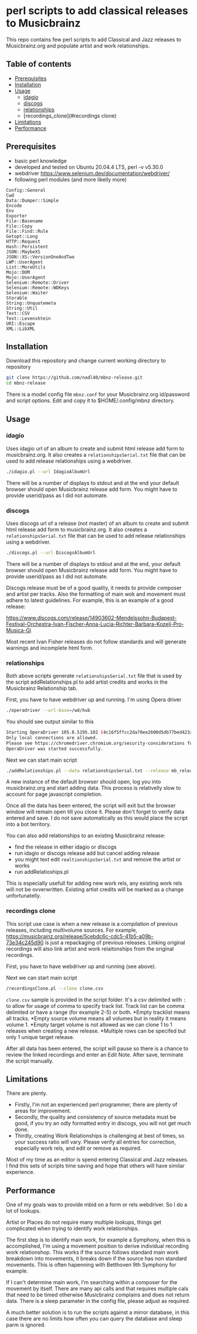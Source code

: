 # perl scripts to add classical releases to Musicbrainz

This repo contains few perl scripts to add Classical and Jazz releases to Musicbrainz.org and populate artist and work relationships. 

## Table of contents

<!-- toc -->

- [Prerequisites](#prerequisites)
- [Installation](#installation)
- [Usage](#usage)
  * [idagio](#idagio)
  * [discogs](#discogs)
  * [relationships](#relationships)
  * [recordings_clone](#recordings clone)
- [Limitations](#limitations)
- [Performance](#performance)

<!-- tocstop -->

## Prerequisites
* basic perl knowledge
* developed and tested on Ubuntu 20.04.4 LTS, perl -v v5.30.0
* webdriver https://www.selenium.dev/documentation/webdriver/
* following perl modules (and more likelly more)
```
Config::General
Cwd
Data::Dumper::Simple
Encode
Env
Exporter
File::Basename
File::Copy
File::Find::Rule
Getopt::Long
HTTP::Request
Hash::Persistent
JSON::MaybeXS
JSON::XS::VersionOneAndTwo
LWP::UserAgent
List::MoreUtils
Mojo::DOM
Mojo::UserAgent
Selenium::Remote::Driver
Selenium::Remote::WDKeys
Selenium::Waiter
Storable
String::Unquotemeta
String::Util
Text::CSV
Text::Levenshtein
URI::Escape
XML::LibXML
```

## Installation

Download this repository and change current working directory to repository

```bash
git clone https://github.com/nadl40/mbnz-release.git
cd mbnz-release
```

There is a model config file `mbnz.conf` for your Musicbrainz.org id/password and script options.
Edit and copy it to $HOME/.config/mbnz directory. 


## Usage

### idagio

Uses idagio url of an album to create and submit html release add form to musicbrainz.org.
It also creates a `relationshipsSerial.txt` file that can be used to add release relationships using a webdriver.

```bash
./idagio.pl --url IdagioAlbumUrl
```

There will be a number of displays to stdout and at the end your default browser should open Musicbrainz release add form. You might have to provide userid/pass as I did not automate.

### discogs

Uses discogs url of a release (not master) of an album to create and submit html release add form to musicbrainz.org.
It also creates a `relationshipsSerial.txt` file that can be used to add release relationships using a webdriver.

```bash
./discogs.pl --url DiscogsAlbumUrl
```

There will be a number of displays to stdout and at the end, your default browser should open Musicbrainz release add form. You might have to provide userid/pass as I did not automate.

Discogs release must be of a good quality, it needs to provide composer and artist per tracks. Also the formatting of main wok and movement must adhere to latest guidelines.
For example, this is an example of a good release:

https://www.discogs.com/release/14903602-Mendelssohn-Budapest-Festival-Orchestra-Ivan-Fischer-Anna-Lucia-Richter-Barbara-Kozelj-Pro-Musica-Gi

Most recent Ivan Fisher releases do not follow standards and will generate warnings and incomplete html form.

### relationships

Both above scripts generate `relationshipsSerial.txt` file that is used by the script addRelationships.pl to add artist credits and works in the Musicbrainz Relationship tab.

First, you have to have webdriver up and running. I'm using Opera driver

```bash
./operadriver --url-base=/wd/hub
```
   
You should see output similar to this

```bash
Starting OperaDriver 105.0.5195.102 (4c16f5ffcc2da70ee2600d5db77bed423ac03a5a-refs/branch-heads/5195_55@{#4}) on port 9515
Only local connections are allowed.
Please see https://chromedriver.chromium.org/security-considerations for suggestions on keeping OperaDriver safe.
OperaDriver was started successfully.
```

Next we can start main script 
```bash
./addRelationships.pl --data relationshipsSerial.txt --release mb_release_id
```
   
A new instance of the default browser should open, log you into musicbrainz.org and start adding data.
This process is relativelly slow to account for page javascript completion.

Once all the data has been entered, the script will exit but the browser window will remain open till you close it. Please don't forget to verify data entered and save. I do not save automatically as this would place the script into a bot territory.

You can also add relationships to an existing Musicbrainz release:

* find the release in either idagio or discogs
* run idagio or discogs release add but cancel adding release
* you might text edit `realtionshipsSerial.txt` and remove the artist or works
* run addRelatioships.pl

This is especially usefull for adding new work rels, any existing work rels will not be ovverwritten. Existing artist credits will be marked as a change unfortunatelly. 

### recordings clone

This script use case is when a new release is a compilation of previous releases, including multivolume sources.
For example, https://musicbrainz.org/release/5cebdc6c-cdc5-41b5-a09b-73e34c245d90 is just a repackaging of previous releases.
Linking original recordings will also link artist and work relaitonships from the original recordings.

First, you have to have webdriver up and running (see above).

Next we can start main script 
```bash
/recordingsClone.pl --clone clone.csv
```

`clone.csv` sample is provided in the script folder. It's a csv delimited with `:` to allow for usage of comma to specify track list. Track list can be comma delimited or have a range (for example 2-5) or both.
*Empty tracklist means all tracks.
*Empty source volume means all volumes but in reality it means volume 1.
*Empty target volume is not allowed as we can clone 1 to 1 releases when creating a new release.
*Multiple rows can be specifed but only 1 unique target release.

After all data has been entered, the script will pause so there is a chance to review the linked recordings and enter an Edit Note.
After save, terminate the script manually.

## Limitations
There are plenty.
* Firstly, I'm not an experienced perl programmer, there are plenty of areas for improvement.
* Secondly, the quality and consistency of source metadata must be good, if you try an odly formatted entry in discogs, you will not get much done.
* Thirdly, creating Work Relationships is challenging at best of times, so your success ratio will vary. Please verify all entries for correction, especially work rels, and edit or remove as required.  

Most of my time as an editor is spend entering Classical and Jazz releases. I find this sets of scripts time saving and hope that others will have similar experience.

## Performance
One of my goals was to provide mbid on a form or rels webdriver. So I do a lot of lookups.

Artist or Places do not require many multiple lookups, things get complicated when trying to identify work relationships.

The first step is to identify main work, for example a Symphony, when this is accomplished, I'm using a movement position to derive individual recording work relationshop. This works if the source follows standard main work breakdown into movements, it breaks down if the source has non standard movements. This is often hapenning with Betthoven 9th Symphony for example.

If I can't determine main work, I'm searching within a composer for the movement by itself. There are many api calls and that requires multiple cals that need to be timed otherwise Musicbrainz complains and does not return data. There is a sleep parameter in the config file, please adjust as required.

A much better solution is to run the scripts against a mirror database, in this case there are no limits how often you can query the database and sleep parm is ignored. 

